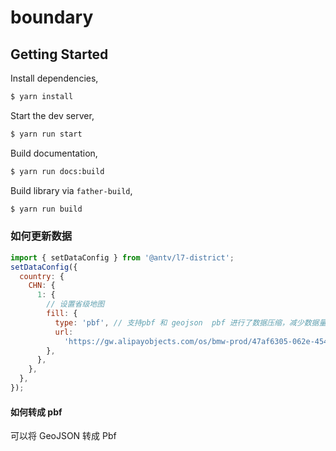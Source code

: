 # boundary

## Getting Started

Install dependencies,

```bash
$ yarn install
```

Start the dev server,

```bash
$ yarn run start
```

Build documentation,

```bash
$ yarn run docs:build
```

Build library via `father-build`,

```bash
$ yarn run build
```

### 如何更新数据

```javascript
import { setDataConfig } from '@antv/l7-district';
setDataConfig({
  country: {
    CHN: {
      1: {
        // 设置省级地图
        fill: {
          type: 'pbf', // 支持pbf 和 geojson  pbf 进行了数据压缩，减少数据量
          url:
            'https://gw.alipayobjects.com/os/bmw-prod/47af6305-062e-454f-9e8a-55e0808b2b7a.bin',
        },
      },
    },
  },
});
```

#### 如何转成 pbf

可以将 GeoJSON 转成 Pbf
